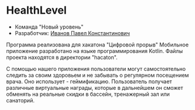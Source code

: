 # HealthLevel

* Команда "Новый уровень"
* Разработчик: [Иванов Павел Константинович](https://vk.com/larmont)

Программа реализована для хакатона "Цифровой прорыв"
Мобильное приложение разработано на языке программирования Kotlin.
Файлы проекта находятся в директории "hacaton".

С помощью нашего приложения пользователи могут самостоятельно следить за своим здоровьем и не забывать о регулярном посещением врача. Оно использует - геймификацию. Пользователь получает различные виртуальные награды, которые в дальнейшем он сможет обменять на реальные скидки в бассейн, тренажерный зал или санаторий. 